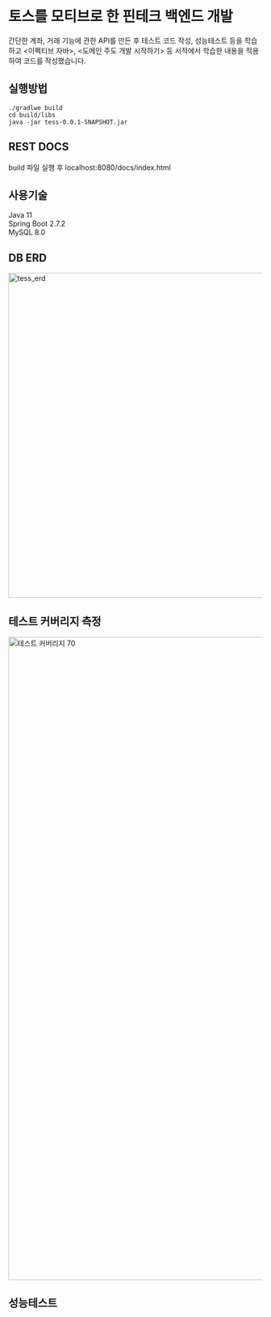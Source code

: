 # 토스를 모티브로 한 핀테크 백엔드 개발

간단한 계좌, 거래 기능에 관한 API를 만든 후 테스트 코드 작성, 성능테스트 등을 학습하고 <이펙티브 자바>, <도메인 주도 개발 시작하기> 등 서적에서 학습한 내용을 적용하여 코드를 작성했습니다.

## 실행방법 
```
./gradlwe build
cd build/libs
java -jar tess-0.0.1-SNAPSHOT.jar
```

## REST DOCS
build 파일 실행 후
localhost:8080/docs/index.html

## **사용기술**

Java 11 <br/>
Spring Boot 2.7.2 <br/>
MySQL 8.0 <br/>

## **DB ERD**

<img width="643" alt="tess_erd" src="https://github.com/f-lab-edu/tess/assets/65644373/f6c849ea-573a-452c-a2ca-072c57f05d45">

## **테스트 커버리지 측정**

<img width="1272" alt="테스트 커버리지 70" src="https://github.com/f-lab-edu/tess/assets/65644373/c4f44906-6d7a-4f24-a7ef-535c850f2d3c">

## **성능테스트**

